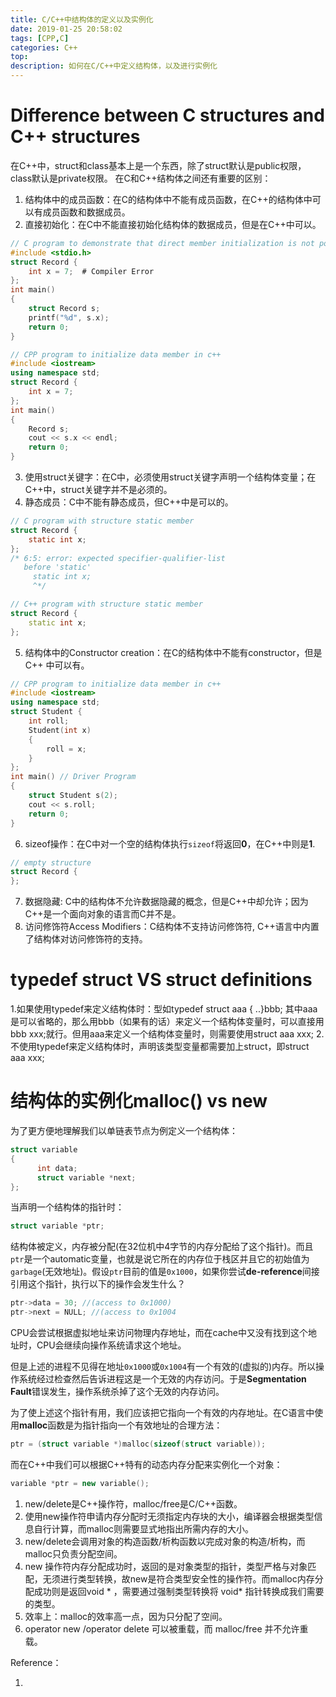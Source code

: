```yaml
---
title: C/C++中结构体的定义以及实例化
date: 2019-01-25 20:58:02
tags: [CPP,C]
categories: C++
top:
description: 如何在C/C++中定义结构体，以及进行实例化
---
```


# Difference between C structures and C++ structures
在C\++中，struct和class基本上是一个东西，除了struct默认是public权限，class默认是private权限。
在C和C++结构体之间还有重要的区别：
 1. 结构体中的成员函数：在C的结构体中不能有成员函数，在C++的结构体中可以有成员函数和数据成员。
 2. 直接初始化：在C中不能直接初始化结构体的数据成员，但是在C++中可以。
```c
// C program to demonstrate that direct member initialization is not possible in C
#include <stdio.h>
struct Record {
    int x = 7;  # Compiler Error
};
int main()
{
    struct Record s;
    printf("%d", s.x);
    return 0;
}
```

```cpp
// CPP program to initialize data member in c++
#include <iostream>
using namespace std;
struct Record {
    int x = 7;
};
int main()
{
    Record s;
    cout << s.x << endl;
    return 0;
}
```

 3. 使用struct关键字：在C中，必须使用struct关键字声明一个结构体变量；在C++中，struct关键字并不是必须的。
 4. 静态成员：C中不能有静态成员，但C++中是可以的。
```c
// C program with structure static member
struct Record {
    static int x;
};
/* 6:5: error: expected specifier-qualifier-list
   before 'static'
     static int x;
     ^*/
```
```cpp
// C++ program with structure static member
struct Record {
    static int x;
};
```
 5. 结构体中的Constructor creation：在C的结构体中不能有constructor，但是C++ 中可以有。

```cpp
// CPP program to initialize data member in c++
#include <iostream>
using namespace std;
struct Student {
    int roll;
    Student(int x)
    {
        roll = x;
    }
};
int main() // Driver Program
{
    struct Student s(2);
    cout << s.roll;
    return 0;
}
```
 6. sizeof操作：在C中对一个空的结构体执行`sizeof`将返回**0**，在C++中则是**1**.

```c
// empty structure
struct Record {
};
```
 7. 数据隐藏: C中的结构体不允许数据隐藏的概念，但是C\++中却允许；因为C\++是一个面向对象的语言而C并不是。
 8. 访问修饰符Access Modifiers：C结构体不支持访问修饰符, C++语言中内置了结构体对访问修饰符的支持。

 # typedef struct VS struct definitions

 1.如果使用typedef来定义结构体时：型如typedef struct aaa { ..}bbb;
 其中aaa是可以省略的，那么用bbb（如果有的话）来定义一个结构体变量时，可以直接用bbb xxx;就行。但用aaa来定义一个结构体变量时，则需要使用struct aaa xxx;
 2.不使用typedef来定义结构体时，声明该类型变量都需要加上struct，即struct aaa xxx;

# 结构体的实例化malloc() vs new

为了更方便地理解我们以单链表节点为例定义一个结构体：
```c
struct variable
{
      int data;
      struct variable *next;
};
```
当声明一个结构体的指针时：
```cpp
struct variable *ptr;
```
结构体被定义，内存被分配(在32位机中4字节的内存分配给了这个指针)。而且`ptr`是一个automatic变量，也就是说它所在的内存位于栈区并且它的初始值为`garbage`(无效地址)。假设`ptr`目前的值是`0x1000`，如果你尝试**de-reference**间接引用这个指针，执行以下的操作会发生什么？
```cpp
ptr->data = 30; //(access to 0x1000)
ptr->next = NULL; //(access to 0x1004
```
CPU会尝试根据虚拟地址来访问物理内存地址，而在cache中又没有找到这个地址时，CPU会继续向操作系统请求这个地址。

但是上述的进程不见得在地址`0x1000`或`0x1004`有一个有效的(虚拟的)内存。所以操作系统经过检查然后告诉进程这是一个无效的内存访问。于是**Segmentation Fault**错误发生，操作系统杀掉了这个无效的内存访问。

为了使上述这个指针有用，我们应该把它指向一个有效的内存地址。在C语言中使用**malloc**函数是为指针指向一个有效地址的合理方法：
```c
ptr = (struct variable *)malloc(sizeof(struct variable));
```
而在C++中我们可以根据C++特有的动态内存分配来实例化一个对象：
```cpp
variable *ptr = new variable();
```
 1. new/delete是C++操作符，malloc/free是C/C++函数。
 2. 使用new操作符申请内存分配时无须指定内存块的大小，编译器会根据类型信息自行计算，而malloc则需要显式地指出所需内存的大小。
 3. new/delete会调用对象的构造函数/析构函数以完成对象的构造/析构，而malloc只负责分配空间。
 4. new 操作符内存分配成功时，返回的是对象类型的指针，类型严格与对象匹配，无须进行类型转换，故new是符合类型安全性的操作符。而malloc内存分配成功则是返回void * ，需要通过强制类型转换将 void* 指针转换成我们需要的类型。
 5. 效率上：malloc的效率高一点，因为只分配了空间。
 6. operator new /operator delete 可以被重载，而 malloc/free 并不允许重载。

Reference：
 1. [](https://www.quora.com/Is-it-necessary-to-use-malloc-for-creating-a-structure-pointer-variable-What-happens-if-I-just-declare-struct-variable-*ptr-instead-of-struct-variable-*ptr-struct-variable-*-malloc-sizeof-struct-variable-and-try-to-access-the-structure-members)
